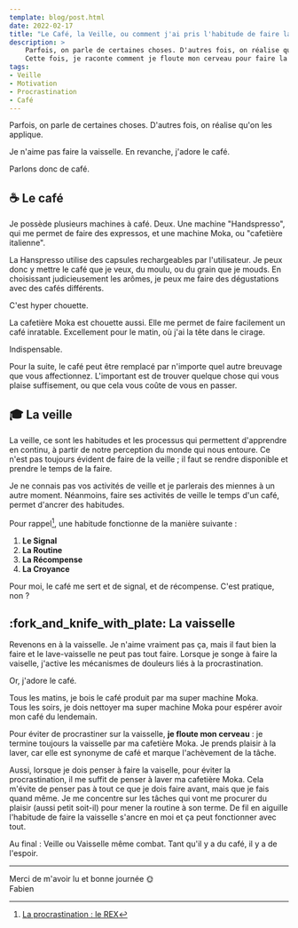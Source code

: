 ```yaml
---
template: blog/post.html
date: 2022-02-17
title: "Le Café, la Veille, ou comment j'ai pris l'habitude de faire la vaisselle."
description: >
    Parfois, on parle de certaines choses. D'autres fois, on réalise qu'on les applique.
    Cette fois, je raconte comment je floute mon cerveau pour faire la vaisselle avec le même mécanisme que pour faire ma veille : le Café.
tags:
- Veille
- Motivation
- Procrastination
- Café
---
```


Parfois, on parle de certaines choses. D'autres fois, on réalise qu'on les applique.

Je n'aime pas faire la vaisselle. En revanche, j'adore le café.

Parlons donc de café.

## :coffee: Le café

Je possède plusieurs machines à café. Deux.
Une machine "Handspresso", qui me permet de faire des expressos, et une machine Moka, ou "cafetière italienne".

La Hanspresso utilise des capsules rechargeables par l'utilisateur.
Je peux donc y mettre le café que je veux, du moulu, ou du grain que je mouds.
En choisissant judicieusement les arômes, je peux me faire des dégustations avec des cafés différents.

C'est hyper chouette.

La cafetière Moka est chouette aussi.
Elle me permet de faire facilement un café inratable.
Excellement pour le matin, où j'ai la tête dans le cirage.

Indispensable.

Pour la suite, le café peut être remplacé par n'importe quel autre breuvage que vous affectionnez.
L'important est de trouver quelque chose qui vous plaise suffisement, ou que cela vous coûte de vous en passer.

## :mortar_board: La veille

La veille, ce sont les habitudes et les processus qui permettent d'apprendre en continu, à partir de notre perception du monde qui nous entoure.
Ce n'est pas toujours évident de faire de la veille ; il faut se rendre disponible et prendre le temps de la faire.

Je ne connais pas vos activités de veille et je parlerais des miennes à un autre moment.
Néanmoins, faire ses activités de veille le temps d'un café, permet d'ancrer des habitudes.

Pour rappel[^1], une habitude fonctionne de la manière suivante :

1. **Le Signal**
2. **La Routine**
3. **La Récompense**
4. **La Croyance**

Pour moi, le café me sert et de signal, et de récompense. C'est pratique, non ?

## :fork_and_knife_with_plate: La vaisselle

Revenons en à la vaisselle. Je n'aime vraiment pas ça, mais il faut bien la faire et le lave-vaisselle ne peut pas tout faire.
Lorsque je songe à faire la vaiselle, j'active les mécanismes de douleurs liés à la procrastination.

Or, j'adore le café.

Tous les matins, je bois le café produit par ma super machine Moka.<br>
Tous les soirs, je dois nettoyer ma super machine Moka pour espérer avoir mon café du lendemain.

Pour éviter de procrastiner sur la vaisselle, **je floute mon cerveau** : je termine toujours la vaisselle par ma cafetière Moka.
Je prends plaisir à la laver, car elle est synonyme de café et marque l'achèvement de la tâche.

Aussi, lorsque je dois penser à faire la vaiselle, pour éviter la procrastination, il me suffit de penser à laver ma cafetière Moka.
Cela m'évite de penser pas à tout ce que je dois faire avant, mais que je fais quand même.
Je me concentre sur les tâches qui vont me procurer du plaisir (aussi petit soit-il) pour mener la routine à son terme.
De fil en aiguille l'habitude de faire la vaisselle s'ancre en moi et ça peut fonctionner avec tout.

Au final : Veille ou Vaisselle même combat.
Tant qu'il y a du café, il y a de l'espoir.

---

Merci de m'avoir lu et bonne journée 🌞
<br>
Fabien

[^1]: [La procrastination : le REX](/blog/2022/02/03/la-procrastination/)